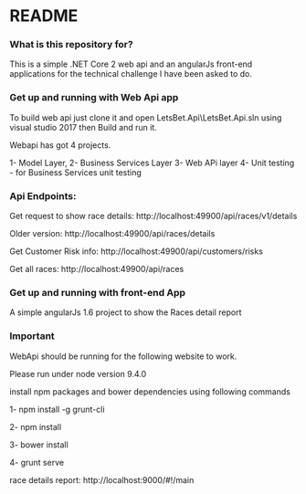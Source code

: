 # README #


### What is this repository for? ###

This is a simple .NET Core 2 web api and an angularJs front-end applications for the technical challenge I have been asked to do.



### Get up and running with Web Api app ###

To build web api just clone it and open LetsBet.Api\LetsBet.Api.sln using visual studio 2017 then Build and run it.

Webapi has got 4 projects.

1- Model Layer, 
2- Business Services Layer
3- Web APi layer
4- Unit testing -  for Business Services unit testing


### Api Endpoints: ###

Get request to show race details: http://localhost:49900/api/races/v1/details

Older version: http://localhost:49900/api/races/details

Get Customer Risk info: http://localhost:49900/api/customers/risks

Get all races: http://localhost:49900/api/races



### Get up and running with front-end App ###

A simple angularJs 1.6 project to show the Races detail report

### Important ###
WebApi should be running for the following website to work.

Please run under node version 9.4.0

install npm packages and bower dependencies using following commands 

1- npm install -g grunt-cli

2- npm install

3- bower install

4- grunt serve

race details report: http://localhost:9000/#!/main


